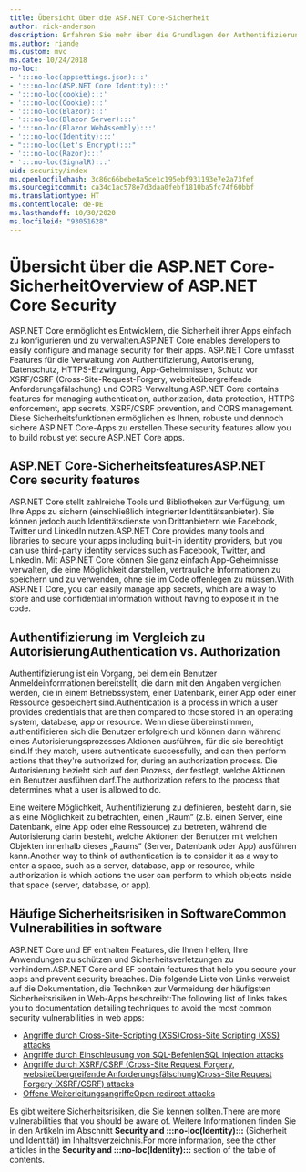 ```yaml
---
title: Übersicht über die ASP.NET Core-Sicherheit
author: rick-anderson
description: Erfahren Sie mehr über die Grundlagen der Authentifizierung, Autorisierung und Sicherheit in ASP.NET Core.
ms.author: riande
ms.custom: mvc
ms.date: 10/24/2018
no-loc:
- ':::no-loc(appsettings.json):::'
- ':::no-loc(ASP.NET Core Identity):::'
- ':::no-loc(cookie):::'
- ':::no-loc(Cookie):::'
- ':::no-loc(Blazor):::'
- ':::no-loc(Blazor Server):::'
- ':::no-loc(Blazor WebAssembly):::'
- ':::no-loc(Identity):::'
- ":::no-loc(Let's Encrypt):::"
- ':::no-loc(Razor):::'
- ':::no-loc(SignalR):::'
uid: security/index
ms.openlocfilehash: 3c86c66bebe8a5ce1c195ebf931193e7e2a73fef
ms.sourcegitcommit: ca34c1ac578e7d3daa0febf1810ba5fc74f60bbf
ms.translationtype: HT
ms.contentlocale: de-DE
ms.lasthandoff: 10/30/2020
ms.locfileid: "93051628"
---
```

# <a name="overview-of-aspnet-core-security"></a><span data-ttu-id="af8a8-103">Übersicht über die ASP.NET Core-Sicherheit</span><span class="sxs-lookup"><span data-stu-id="af8a8-103">Overview of ASP.NET Core Security</span></span>

<span data-ttu-id="af8a8-104">ASP.NET Core ermöglicht es Entwicklern, die Sicherheit ihrer Apps einfach zu konfigurieren und zu verwalten.</span><span class="sxs-lookup"><span data-stu-id="af8a8-104">ASP.NET Core enables developers to easily configure and manage security for their apps.</span></span> <span data-ttu-id="af8a8-105">ASP.NET Core umfasst Features für die Verwaltung von Authentifizierung, Autorisierung, Datenschutz, HTTPS-Erzwingung, App-Geheimnissen, Schutz vor XSRF/CSRF (Cross-Site-Request-Forgery, websiteübergreifende Anforderungsfälschung) und CORS-Verwaltung.</span><span class="sxs-lookup"><span data-stu-id="af8a8-105">ASP.NET Core contains features for managing authentication, authorization, data protection, HTTPS enforcement, app secrets, XSRF/CSRF prevention, and CORS management.</span></span> <span data-ttu-id="af8a8-106">Diese Sicherheitsfunktionen ermöglichen es Ihnen, robuste und dennoch sichere ASP.NET Core-Apps zu erstellen.</span><span class="sxs-lookup"><span data-stu-id="af8a8-106">These security features allow you to build robust yet secure ASP.NET Core apps.</span></span>

## <a name="aspnet-core-security-features"></a><span data-ttu-id="af8a8-107">ASP.NET Core-Sicherheitsfeatures</span><span class="sxs-lookup"><span data-stu-id="af8a8-107">ASP.NET Core security features</span></span>

<span data-ttu-id="af8a8-108">ASP.NET Core stellt zahlreiche Tools und Bibliotheken zur Verfügung, um Ihre Apps zu sichern (einschließlich integrierter Identitätsanbieter). Sie können jedoch auch Identitätsdienste von Drittanbietern wie Facebook, Twitter und LinkedIn nutzen.</span><span class="sxs-lookup"><span data-stu-id="af8a8-108">ASP.NET Core provides many tools and libraries to secure your apps including built-in identity providers, but you can use third-party identity services such as Facebook, Twitter, and LinkedIn.</span></span> <span data-ttu-id="af8a8-109">Mit ASP.NET Core können Sie ganz einfach App-Geheimnisse verwalten, die eine Möglichkeit darstellen, vertrauliche Informationen zu speichern und zu verwenden, ohne sie im Code offenlegen zu müssen.</span><span class="sxs-lookup"><span data-stu-id="af8a8-109">With ASP.NET Core, you can easily manage app secrets, which are a way to store and use confidential information without having to expose it in the code.</span></span>

## <a name="authentication-vs-authorization"></a><span data-ttu-id="af8a8-110">Authentifizierung im Vergleich zu Autorisierung</span><span class="sxs-lookup"><span data-stu-id="af8a8-110">Authentication vs. Authorization</span></span>

<span data-ttu-id="af8a8-111">Authentifizierung ist ein Vorgang, bei dem ein Benutzer Anmeldeinformationen bereitstellt, die dann mit den Angaben verglichen werden, die in einem Betriebssystem, einer Datenbank, einer App oder einer Ressource gespeichert sind.</span><span class="sxs-lookup"><span data-stu-id="af8a8-111">Authentication is a process in which a user provides credentials that are then compared to those stored in an operating system, database, app or resource.</span></span> <span data-ttu-id="af8a8-112">Wenn diese übereinstimmen, authentifizieren sich die Benutzer erfolgreich und können dann während eines Autorisierungsprozesses Aktionen ausführen, für die sie berechtigt sind.</span><span class="sxs-lookup"><span data-stu-id="af8a8-112">If they match, users authenticate successfully, and can then perform actions that they're authorized for, during an authorization process.</span></span> <span data-ttu-id="af8a8-113">Die Autorisierung bezieht sich auf den Prozess, der festlegt, welche Aktionen ein Benutzer ausführen darf.</span><span class="sxs-lookup"><span data-stu-id="af8a8-113">The authorization refers to the process that determines what a user is allowed to do.</span></span>

<span data-ttu-id="af8a8-114">Eine weitere Möglichkeit, Authentifizierung zu definieren, besteht darin, sie als eine Möglichkeit zu betrachten, einen „Raum“ (z.B. einen Server, eine Datenbank, eine App oder eine Ressource) zu betreten, während die Autorisierung darin besteht, welche Aktionen der Benutzer mit welchen Objekten innerhalb dieses „Raums“ (Server, Datenbank oder App) ausführen kann.</span><span class="sxs-lookup"><span data-stu-id="af8a8-114">Another way to think of authentication is to consider it as a way to enter a space, such as a server, database, app or resource, while authorization is which actions the user can perform to which objects inside that space (server, database, or app).</span></span>

## <a name="common-vulnerabilities-in-software"></a><span data-ttu-id="af8a8-115">Häufige Sicherheitsrisiken in Software</span><span class="sxs-lookup"><span data-stu-id="af8a8-115">Common Vulnerabilities in software</span></span>

<span data-ttu-id="af8a8-116">ASP.NET Core und EF enthalten Features, die Ihnen helfen, Ihre Anwendungen zu schützen und Sicherheitsverletzungen zu verhindern.</span><span class="sxs-lookup"><span data-stu-id="af8a8-116">ASP.NET Core and EF contain features that help you secure your apps and prevent security breaches.</span></span> <span data-ttu-id="af8a8-117">Die folgende Liste von Links verweist auf die Dokumentation, die Techniken zur Vermeidung der häufigsten Sicherheitsrisiken in Web-Apps beschreibt:</span><span class="sxs-lookup"><span data-stu-id="af8a8-117">The following list of links takes you to documentation detailing techniques to avoid the most common security vulnerabilities in web apps:</span></span>

* [<span data-ttu-id="af8a8-118">Angriffe durch Cross-Site-Scripting (XSS)</span><span class="sxs-lookup"><span data-stu-id="af8a8-118">Cross-Site Scripting (XSS) attacks</span></span>](xref:security/cross-site-scripting)
* [<span data-ttu-id="af8a8-119">Angriffe durch Einschleusung von SQL-Befehlen</span><span class="sxs-lookup"><span data-stu-id="af8a8-119">SQL injection attacks</span></span>](/ef/core/querying/raw-sql)
* [<span data-ttu-id="af8a8-120">Angriffe durch XSRF/CSRF (Cross-Site Request Forgery, websiteübergreifende Anforderungsfälschung)</span><span class="sxs-lookup"><span data-stu-id="af8a8-120">Cross-Site Request Forgery (XSRF/CSRF) attacks</span></span>](xref:security/anti-request-forgery)
* [<span data-ttu-id="af8a8-121">Offene Weiterleitungsangriffe</span><span class="sxs-lookup"><span data-stu-id="af8a8-121">Open redirect attacks</span></span>](xref:security/preventing-open-redirects)

<span data-ttu-id="af8a8-122">Es gibt weitere Sicherheitsrisiken, die Sie kennen sollten.</span><span class="sxs-lookup"><span data-stu-id="af8a8-122">There are more vulnerabilities that you should be aware of.</span></span> <span data-ttu-id="af8a8-123">Weitere Informationen finden Sie in den Artikeln im Abschnitt **Security and :::no-loc(Identity):::** (Sicherheit und Identität) im Inhaltsverzeichnis.</span><span class="sxs-lookup"><span data-stu-id="af8a8-123">For more information, see the other articles in the **Security and :::no-loc(Identity):::** section of the table of contents.</span></span>
